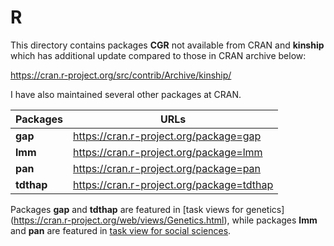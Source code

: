 # R

This directory contains packages **CGR** not available from CRAN and **kinship** which has additional update compared to those in CRAN archive below:

https://cran.r-project.org/src/contrib/Archive/kinship/

I have also maintained several other packages at CRAN.

**Packages** | URLs
--------|---------------------------------------
**gap** | https://cran.r-project.org/package=gap
**lmm** | https://cran.r-project.org/package=lmm
**pan** | https://cran.r-project.org/package=pan
**tdthap**  | https://cran.r-project.org/package=tdthap

 Packages **gap** and **tdthap** are featured in [task views for genetics] (https://cran.r-project.org/web/views/Genetics.html), while packages **lmm** and **pan** are featured in [task view for social sciences](https://cran.r-project.org/web/views/SocialSciences.html).
